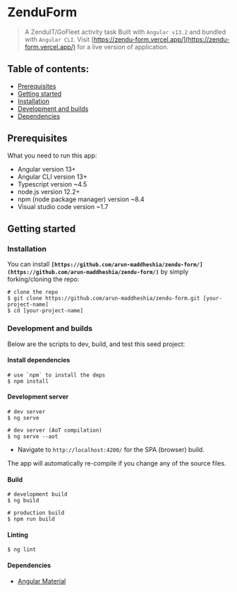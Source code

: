 
# ZenduForm

> A ZenduIT/GoFleet activity task Built with `Angular v13.2` and bundled with `Angular CLI`. Visit [https://zendu-form.vercel.app/](https://zendu-form.vercel.app/) for a live version of application.

## Table of contents:

- [Prerequisites](#prerequisites)
- [Getting started](#getting-started)
- [Installation](#installation)
- [Development and builds](#development-builds)
- [Dependencies](#dependencies)


## <a name="prerequisites"></a> Prerequisites
What you need to run this app:

- Angular version 13+
- Angular CLI version 13+
- Typescript version ~4.5
- node.js version 12.2+
- npm (node package manager) version ~8.4
- Visual studio code version ~1.7

## <a name="getting-started"> Getting started

### <a name="installation"> Installation

You can install **`[https://github.com/arun-maddheshia/zendu-form/](https://github.com/arun-maddheshia/zendu-form/)`** by simply forking/cloning the repo:

```
# clone the repo
$ git clone https://github.com/arun-maddheshia/zendu-form.git [your-project-name]
$ cd [your-project-name]
```

### <a name="development-builds"> Development and builds

Below are the scripts to dev, build, and test this seed project:

#### Install dependencies

```console
# use `npm` to install the deps
$ npm install
```

#### Development server

```
# dev server
$ ng serve

# dev server (AoT compilation)
$ ng serve --aot

```

- Navigate to `http://localhost:4200/` for the SPA (browser) build.

The app will automatically re-compile if you change any of the source files.

#### Build

```
# development build
$ ng build

# production build
$ npm run build

```

#### Linting

```
$ ng lint
```

#### <a name="dependencies"> Dependencies
- [Angular Material](https://material.angular.io/)

